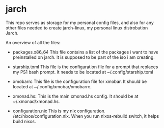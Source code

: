 # jarch
This repo serves as storage for my personal config files, and also for any other files needed to create jarch-linux, my personal linux distrobution Jarch.

An overview of all the files:
  
  - packages.x86_64
      This file contains a list of the packages i want to have preinstalled on jarch.
      It is supposed to be part of the iso i am creating.

  - starship.toml
      This file is the configuration file for a prompt that replaces my PS1 bash prompt.
      It needs to be located at ~/.config/starship.toml

  - xmobarrc
      This file is the configuration file for xmobar. It should be located at ~/.config/xmobar/xmobarrc.

  - xmonad.hs:
      This is the main xmonad.hs config. It should be at ~/.xmonad/xmonad.hs.

  - configuration.nix
      This is my nix configuration. /etc/nixos/configuration.nix.
      When you run nixos-rebuild switch, it helps build nixos.